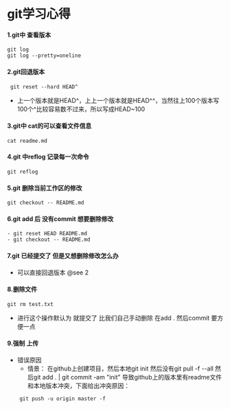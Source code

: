 # git学习心得
#### 1.git中 查看版本 
    git log 
    git log --pretty=oneline
#### 2.git回退版本
     git reset --hard HEAD^
- 上一个版本就是HEAD^，上上一个版本就是HEAD^^，当然往上100个版本写100个^比较容易数不过来，所以写成HEAD~100

#### 3.git中 cat的可以查看文件信息
    cat readme.md
#### 4.git 中reflog 记录每一次命令
    git reflog
#### 5.git 删除当前工作区的修改
    git checkout -- README.md
#### 6.git add 后 没有commit 想要删除修改
    - git reset HEAD README.md
    - git checkout -- README.md
#### 7.git 已经提交了 但是又想删除修改怎么办
- 可以直接回退版本 @see 2

#### 8.删除文件
    git rm test.txt
- 进行这个操作默认为 就提交了 比我们自己手动删除 在add . 然后commit 要方便一点

#### 9.强制 上传 
- 错误原因
    + 情景：
    在github上创建项目，然后本地git init
    然后没有git pull -f --all
    然后git add .  | git commit -am "init"
    导致github上的版本里有readme文件和本地版本冲突，下面给出冲突原因：
```
    git push -u origin master -f 
```
